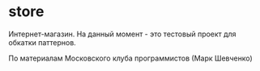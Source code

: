 # store

Интернет-магазин.
На данный момент - это тестовый проект для обкатки паттернов.

По материалам Московского клуба программистов (Марк Шевченко)